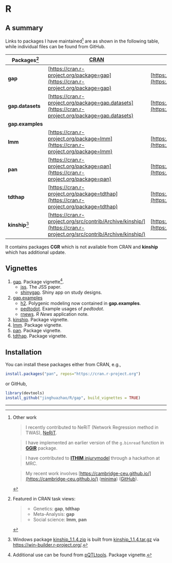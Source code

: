 # R

## A summary

Links to packages I have maintained[^1] are as shown in the following table, while individual files can be found from GitHub.

**Packages**[^2] | [CRAN](http://cran.r-project.org) | [GitHub](https://github.com/cran) | [R package documentation](https://rdrr.io/)
--------|---------------------------------------------|------------------------------|---------------------------------------------
**gap** | [https://cran.r-project.org/package=gap](https://cran.r-project.org/package=gap)      | [https://github.com/cran/gap](https://github.com/cran/gap) | [https://rdrr.io/cran/gap/](https://rdrr.io/cran/gap/)
**gap.datasets** | [https://cran.r-project.org/package=gap.datasets](https://cran.r-project.org/package=gap.datasets) | [https://github.com/cran/gap.datasets](https://github.com/cran/gap.datasets) | [https://rdrr.io/cran/gap.datasets/](https://rdrr.io/cran/gap.datasets/)
**gap.examples** | 
**lmm** | [https://cran.r-project.org/package=lmm](https://cran.r-project.org/package=lmm)      | [https://github.com/cran/lmm](https://github.com/cran/lmm) | [https://rdrr.io/cran/lmm/](https://rdrr.io/cran/lmm/)
**pan** | [https://cran.r-project.org/package=pan](https://cran.r-project.org/package=pan)      | [https://github.com/cran/pan](https://github.com/cran/pan) | [https://rdrr.io/cran/pan/](https://rdrr.io/cran/pan/)
**tdthap**  | [https://cran.r-project.org/package=tdthap](https://cran.r-project.org/package=tdthap) | [https://github.com/cran/tdthap](https://github.com/cran/tdthap) | [https://rdrr.io/cran/tdthap/](https://rdrr.io/cran/tdthap/)
**kinship**[^3] | [https://cran.r-project.org/src/contrib/Archive/kinship/](https://cran.r-project.org/src/contrib/Archive/kinship/) | [https://github.com/cran/kinship](https://github.com/cran/kinship)

It contains packages **CGR** which is not available from CRAN and **kinship** which has additional update. 

## Vignettes

1. [gap](https://jinghuazhao.github.io/R/vignettes/gap.html). Package vignette[^4].
   * [jss](https://jinghuazhao.github.io/R/vignettes/jss.pdf). The JSS paper.
   * [shinygap](https://jinghuazhao.github.io/R/vignettes/shinygap.html). Shiny app on study designs.
2. [gap.examples](https://jinghuazhao.github.io/R/vignettes/gap.examples.pdf)
   * [h2](https://jinghuazhao.github.io/R/vignettes/h2.pdf). Polygenic modeling now contained in **gap.examples**.
   * [pedtodot](https://jinghuazhao.github.io/R/vignettes/pedtodot.pdf). Example usages of *pedtodot*.
   * [rnews](https://jinghuazhao.github.io/R/vignettes/rnews.pdf). *R News* application note.
3. [kinship](https://jinghuazhao.github.io/R/vignettes/kinship.pdf). Package vignette.
4. [lmm](https://cran.r-project.org/web/packages/lmm/vignettes/lmm-tr.pdf). Package vignette.
5. [pan](https://cran.r-project.org/web/packages/pan/vignettes/pan-tr.pdf). Package vignette.
6. [tdthap](https://cran.r-project.org/web/packages/tdthap/vignettes/tdthap-paper.pdf). Package vignette.

## Installation

You can install these packages either from CRAN, e.g.,
```r
install.packages("pan", repos="https://cran.r-project.org")
```
or GitHub, 
```r
library(devtools)
install_github("jinghuazhao/R/gap", build_vignettes = TRUE)
```

***

[^1]: Other work

    > I recently contributed to NeRiT (Network Regression method in TWAS), [NeRiT](https://github.com/XiuyuanJin/NeRiT).

    > I have implemented an earlier version of the `g.binread` function in [**GGIR**](https://cran.r-project.org/package=GGIR) package.

    > I have contributed to [**ITHIM** injurymodel](https://github.com/ithim/injurymodel) through a hackathon at MRC.

    > My recent work involves [https://cambridge-ceu.github.io/](https://cambridge-ceu.github.io/) ([minima](https://cambridge-ceu.github.io/cambridge-ceu-minima.github.io/)) ([GitHub](https://github.com/cambridge-ceu)).

[^2]: Featured in CRAN task views:

    > - Genetics: **gap**, **tdthap**
    > - Meta-Analysis: **gap**
    > - Social science: **lmm**, **pan**

[^3]: Windows package [kinship_1.1.4.zip](kinship_1.1.4.zip) is built from [kinship_1.1.4.tar.gz](kinship_1.1.4.tar.gz) via https://win-builder.r-project.org/.

[^4]: Additional use can be found from [pQTLtools](https://jinghuazhao.github.io/pQTLtools/articles/pQTLtools.html). Package vignette.

